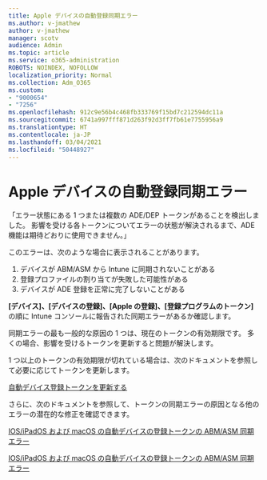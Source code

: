 ```yaml
---
title: Apple デバイスの自動登録同期エラー
ms.author: v-jmathew
author: v-jmathew
manager: scotv
audience: Admin
ms.topic: article
ms.service: o365-administration
ROBOTS: NOINDEX, NOFOLLOW
localization_priority: Normal
ms.collection: Adm_O365
ms.custom:
- "9000654"
- "7256"
ms.openlocfilehash: 912c9e56b4c468fb333769f15bd7c212594dc11a
ms.sourcegitcommit: 6741a997fff871d263f92d3ff7fb61e7755956a9
ms.translationtype: HT
ms.contentlocale: ja-JP
ms.lasthandoff: 03/04/2021
ms.locfileid: "50448927"
---
```

# <a name="apple-automatic-device-enrollment-sync-errors"></a>Apple デバイスの自動登録同期エラー

「エラー状態にある 1 つまたは複数の ADE/DEP トークンがあることを検出しました。 影響を受ける各トークンについてエラーの状態が解決されるまで、ADE 機能は期待どおりに使用できません。」

このエラーは、次のような場合に表示されることがあります。

1. デバイスが ABM/ASM から Intune に同期されないことがある
2. 登録プロファイルの割り当てが失敗した可能性がある
3. デバイスが ADE 登録を正常に完了しないことがある

**[デバイス]、[デバイスの登録]、[Apple の登録]、[登録プログラムのトークン]** の順に Intune コンソールに報告された同期エラーがあるか確認します。

同期エラーの最も一般的な原因の 1 つは、現在のトークンの有効期限です。 多くの場合、影響を受けるトークンを更新すると問題が解決します。

1 つ以上のトークンの有効期限が切れている場合は、次のドキュメントを参照して必要に応じてトークンを更新します。

[自動デバイス登録トークンを更新する](https://docs.microsoft.com/mem/intune/enrollment/device-enrollment-program-enroll-ios#renew-an-automated-device-enrollment-token)

さらに、次のドキュメントを参照して、トークンの同期エラーの原因となる他のエラーの潜在的な修正を確認できます。

[IOS/iPadOS および macOS の自動デバイスの登録トークンの ABM/ASM 同期エラー](https://docs.microsoft.com/mem/intune/enrollment/troubleshoot-ios-enrollment-errors#sync-token-errors-between-intune-and-ade-dep)







[IOS/iPadOS および macOS の自動デバイスの登録トークンの ABM/ASM 同期エラー](https://docs.microsoft.com/mem/intune/enrollment/troubleshoot-ios-enrollment-errors#resolutions-when-syncing-tokens-between-intune-and-abmasm-for-automated-device-enrollment)
